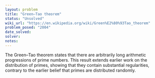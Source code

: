 ```yaml
---
layout: problem
title: "Green–Tao theorem"
status: "Unsolved"
wiki_url: "https://en.wikipedia.org/wiki/Green%E2%80%93Tao_theorem"
problem_posed: "2004"
date_solved:
solver:
notes:
---
```

The Green–Tao theorem states that there are arbitrarily long arithmetic progressions of prime numbers. This result extends earlier work on the distribution of primes, showing that they contain substantial regularities, contrary to the earlier belief that primes are distributed randomly.